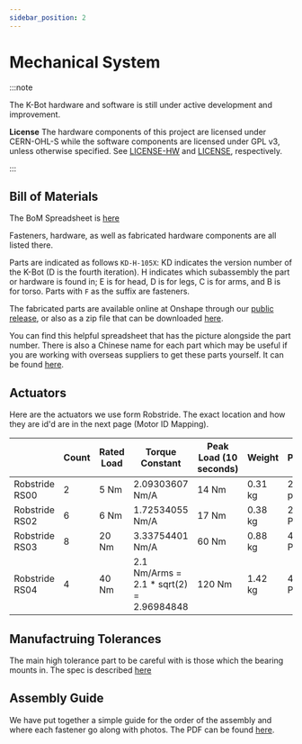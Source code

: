 ```yaml
---
sidebar_position: 2
---
```


# Mechanical System

:::note

The K-Bot hardware and software is still under active development and improvement.

**License**
The hardware components of this project are licensed under CERN-OHL-S while the software components are licensed under GPL v3, unless otherwise specified. See [LICENSE-HW](https://github.com/kscalelabs/kbot/blob/master/LICENSE-HW) and [LICENSE](https://github.com/kscalelabs/kbot/blob/master/LICENSE), respectively.

:::

## Bill of Materials

The BoM Spreadsheet is [here](./assets/Kbot_BOM.xlsx)

Fasteners, hardware, as well as fabricated hardware components are all listed there. 

Parts are indicated as follows `KD-H-105X`: KD indicates the version number of the K-Bot (D is the fourth iteration). H indicates which subassembly the part or hardware is found in; E is for head, D is for legs, C is for arms, and B is for torso. Parts with `F` as the suffix are fasteners. 

The fabricated parts are available online at Onshape through our [public release](https://cad.onshape.com/publications/e15cf8edefacbba3009917c0/), or also as a zip file that can be downloaded [here](./assets/KBot_Parts.zip).

You can find this helpful spreadsheet that has the picture alongside the part number. There is also a Chinese name for each part which may be useful if you are working with overseas suppliers to get these parts yourself. It can be found [here](./assets/KBot_UID_to_Pic.xlsx).

## Actuators

Here are the actuators we use form Robstride. The exact location and how they are id'd are in the next page (Motor ID Mapping). 


|  | Count | Rated Load | Torque Constant | Peak Load (10 seconds) | Weight | Poles | Gear Ratio |
| --- | --- | --- | --- | --- | --- | --- | --- |
| Robstride RS00 | 2 | 5 Nm | 2.09303607 Nm/A | 14 Nm | 0.31 kg | 28 poles | 10:1 |
| Robstride RS02 | 6 | 6 Nm | 1.72534055 Nm/A | 17 Nm | 0.38 kg | 28 Poles | 7.75:1 |
| Robstride RS03 | 8 | 20 Nm | 3.33754401 Nm/A | 60 Nm | 0.88 kg | 42 Poles | 9:1 |
| Robstride RS04 | 4 | 40 Nm | 2.1 Nm/Arms = 2.1 * sqrt(2) = 2.96984848 | 120 Nm | 1.42 kg | 42 Poles | 9:1 |

## Manufactruing Tolerances

The main high tolerance part to be careful with is those which the bearing mounts in. The spec is described [here](./assets/KBot_KD_Bearing_bores.pdf)


## Assembly Guide

We have put together a simple guide for the order of the assembly and where each fastener go along with photos. The PDF can be found [here](./assets/kbot_assembly_guide.pdf).

